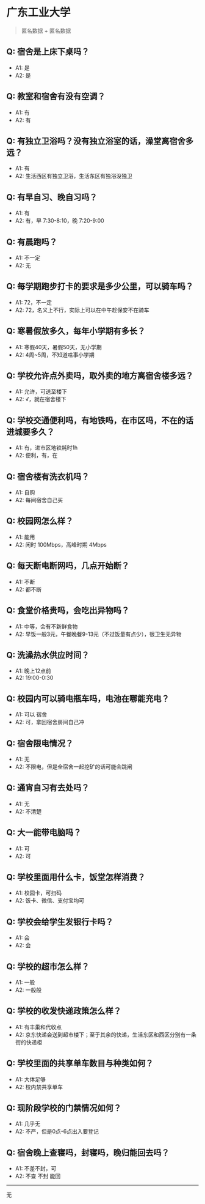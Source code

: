 # 广东工业大学
> 匿名数据 + 匿名数据
## Q: 宿舍是上床下桌吗？
- A1: 是
- A2: 是
## Q: 教室和宿舍有没有空调？
- A1: 有
- A2: 有
## Q: 有独立卫浴吗？没有独立浴室的话，澡堂离宿舍多远？
- A1: 有
- A2: 生活西区有独立卫浴，生活东区有独浴没独卫
## Q: 有早自习、晚自习吗？
- A1: 有
- A2: 有，早 7:30-8:10，晚 7:20-9:00
## Q: 有晨跑吗？
- A1: 不一定
- A2: 无
## Q: 每学期跑步打卡的要求是多少公里，可以骑车吗？
- A1: 72，不一定
- A2: 72，名义上不行，实际上可以在中午趁保安不在骑车
## Q: 寒暑假放多久，每年小学期有多长？
- A1: 寒假40天，暑假50天，无小学期
- A2: 4周~5周，不知道啥事小学期
## Q: 学校允许点外卖吗，取外卖的地方离宿舍楼多远？
- A1: 允许，可送至楼下
- A2: √，就在宿舍楼下
## Q: 学校交通便利吗，有地铁吗，在市区吗，不在的话进城要多久？
- A1: 有，进市区地铁耗时1h
- A2: 便利，有，在
## Q: 宿舍楼有洗衣机吗？
- A1: 自购
- A2: 每间宿舍自己买
## Q: 校园网怎么样？
- A1: 能用
- A2: 闲时 100Mbps，高峰时期 4Mbps
## Q: 每天断电断网吗，几点开始断？
- A1: 不断
- A2: 都不断
## Q: 食堂价格贵吗，会吃出异物吗？
- A1: 中等，会有不新鲜食物
- A2: 早饭一般3元，午餐晚餐9-13元（不过饭量有点少），很卫生无异物
## Q: 洗澡热水供应时间？
- A1: 晚上12点前
- A2: 19:00-0:30
## Q: 校园内可以骑电瓶车吗，电池在哪能充电？
- A1: 可以 宿舍
- A2: 可，拿回宿舍房间自己冲
## Q: 宿舍限电情况？
- A1: 无
- A2: 不限电，但是全宿舍一起挖矿的话可能会跳闸
## Q: 通宵自习有去处吗？
- A1: 无
- A2: 不清楚
## Q: 大一能带电脑吗？
- A1: 可
- A2: 可
## Q: 学校里面用什么卡，饭堂怎样消费？
- A1: 校园卡，可扫码
- A2: 饭卡、微信、支付宝均可
## Q: 学校会给学生发银行卡吗？
- A1: 会
- A2: 会
## Q: 学校的超市怎么样？
- A1: 一般
- A2: 一般般
## Q: 学校的收发快递政策怎么样？
- A1: 有丰巢和代收点
- A2: 京东快递会送到超市楼下；至于其余的快递，生活东区和西区分别有一条街的快递柜
## Q: 学校里面的共享单车数目与种类如何？
- A1: 大体足够
- A2: 校内禁共享单车
## Q: 现阶段学校的门禁情况如何？
- A1: 几乎无
- A2: 不严，但是0点-6点出入要登记
## Q: 宿舍晚上查寝吗，封寝吗，晚归能回去吗？
- A1: 不差不封，可
- A2: 不查  不封  能回
***
无